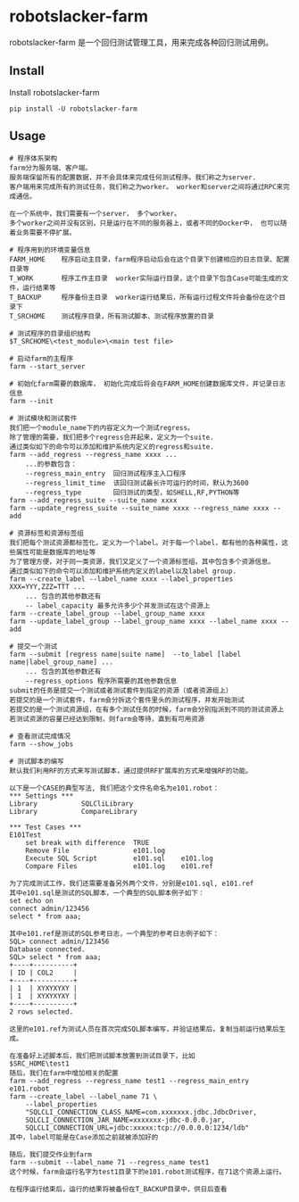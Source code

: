 # robotslacker-farm

robotslacker-farm 是一个回归测试管理工具，用来完成各种回归测试用例。 

## Install

Install robotslacker-farm

    pip install -U robotslacker-farm

## Usage
    # 程序体系架构
    farm分为服务端、客户端。
    服务端保留所有的配置数据，并不会具体来完成任何测试程序。我们称之为server.
    客户端用来完成所有的测试任务，我们称之为worker。 worker和server之间将通过RPC来完成通信。
    
    在一个系统中，我们需要有一个server， 多个worker。
    多个worker之间并没有区别，只是运行在不同的服务器上，或者不同的Docker中， 也可以随着业务需要不停扩展。
    
    # 程序用到的环境变量信息
    FARM_HOME    程序启动主目录，farm程序启动后会在这个目录下创建相应的日志目录、配置目录等
    T_WORK       程序工作主目录  worker实际运行目录，这个目录下包含Case可能生成的文件，运行结果等
    T_BACKUP     程序备份主目录  worker运行结果后，所有运行过程文件将会备份在这个目录下
    T_SRCHOME    测试程序目录，所有测试脚本、测试程序放置的目录
    
    # 测试程序的目录组织结构
    $T_SRCHOME\<test_module>\<main test file>

    # 启动farm的主程序
    farm --start_server
    
    # 初始化farm需要的数据库， 初始化完成后将会在FARM_HOME创建数据库文件，并记录日志信息
    farm --init
    
    # 测试模块和测试套件
    我们把一个module_name下的内容定义为一个测试regress。
    除了管理的需要，我们把多个regress合并起来，定义为一个suite.
    通过类似如下的命令可以添加和维护系统内定义的regress和suite.
    farm --add_regress --regress_name xxxx ...
        ...的参数包含：
        --regress_main_entry  回归测试程序主入口程序
        --regress_limit_time  该回归测试最长许可运行的时间，默认为3600
        --regress_type        回归测试的类型，如SHELL,RF,PYTHON等
    farm --add_regress_suite --suite_name xxxx
    farm --update_regress_suite --suite_name xxxx --regress_name xxxx --add
        
    # 资源标签和资源标签组
    我们把每个测试资源都标签化，定义为一个label。对于每一个label，都有他的各种属性，这些属性可能是数据库的地址等
    为了管理方便，对于同一类资源，我们又定义了一个资源标签组。其中包含多个资源信息。
    通过类似如下的命令可以添加和维护系统内定义的label以及label group.
    farm --create_label --label_name xxxx --label_properties XXX=YYY,ZZZ=TTT ...
        ... 包含的其他参数还有
        -- label_capacity 最多允许多少个并发测试在这个资源上
    farm --create_label_group --label_group_name xxxx
    farm --update_label_group --label_group_name xxxx --label_name xxxx --add
    
    # 提交一个测试
    farm --submit [regress name|suite name]  --to_label [label name|label_group_name] ...
        ... 包含的其他参数还有
        --regress_options 程序所需要的其他参数信息
    submit的任务是提交一个测试或者测试套件到指定的资源（或者资源组上）
    若提交的是一个测试套件，farm会分拆这个套件里头的测试程序，并发开始测试
    若提交的是一个测试资源组，在有多个测试任务的时候，farm会分别指派到不同的测试资源上
    若测试资源的容量已经达到限制，则farm会等待，直到有可用资源
    
    # 查看测试完成情况
    farm --show_jobs

    # 测试脚本的编写
    默认我们利用RF的方式来写测试脚本，通过提供RF扩展库的方式来增强RF的功能。

    以下是一个CASE的典型写法, 我们把这个文件名命名为e101.robot：
    *** Settings ***
    Library           SQLCliLibrary
    Library           CompareLibrary
    
    *** Test Cases ***
    E101Test
        set break with difference  TRUE
        Remove File                e101.log
        Execute SQL Script         e101.sql    e101.log
        Compare Files              e101.log    e101.ref
        
    为了完成测试工作，我们还需要准备另外两个文件，分别是e101.sql, e101.ref
    其中e101.sql是测试的SQL脚本，一个典型的SQL脚本例子如下：
    set echo on
    connect admin/123456
    select * from aaa;
    
    其中e101.ref是测试的SQL参考日志，一个典型的参考日志例子如下：
    SQL> connect admin/123456
    Database connected.
    SQL> select * from aaa;
    +----+----------+
    | ID | COL2     |
    +----+----------+
    | 1  | XYXYXYXY |
    | 1  | XYXYXYXY |
    +----+----------+
    2 rows selected.
    
    这里的e101.ref为测试人员在首次完成SQL脚本编写，并验证结果后，复制当前运行结果后生成。
    
    在准备好上述脚本后，我们把测试脚本放置到测试目录下，比如
    $SRC_HOME\test1
    随后，我们在farm中增加相关的配置
    farm --add_regress --regress_name test1 --regress_main_entry e101.robot
    farm --create_label --label_name 71 \
        --label_properties 
        "SQLCLI_CONNECTION_CLASS_NAME=com.xxxxxxx.jdbc.JdbcDriver,
        SQLCLI_CONNECTION_JAR_NAME=xxxxxxx-jdbc-0.0.0.jar,
        SQLCLI_CONNECTION_URL=jdbc:xxxxx:tcp://0.0.0.0:1234/ldb"
    其中，label可能是在Case添加之前就被添加好的
    
    随后，我们提交作业到farm
    farm --submit --label_name 71 --regress_name test1
    这个时候，farm会运行名字为test1目录下的e101.robot测试程序，在71这个资源上运行。
    
    在程序运行结束后，运行的结果将被备份在T_BACKUP目录中，供日后查看